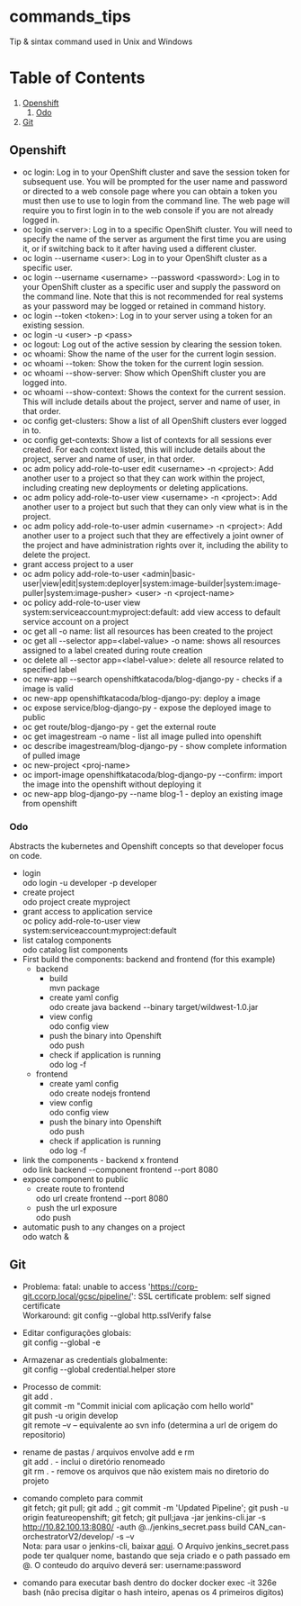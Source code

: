 # commands_tips
Tip & sintax command used in Unix and Windows

# Table of Contents
1. [Openshift](#openshift)
   1. [Odo](#odo)
1. [Git](#git)

<a name="openshift" />

## Openshift

* oc login: Log in to your OpenShift cluster and save the session token for subsequent use. You will be prompted for the user name and password or directed to a web console page where you can obtain a token you must then use to use to login from the command line. The web page will require you to first login in to the web console if you are not already logged in.<br>
* oc login \<server>: Log in to a specific OpenShift cluster. You will need to specify the name of the server as argument the first time you are using it, or if switching back to it after having used a different cluster.<br>
* oc login --username \<user>: Log in to your OpenShift cluster as a specific user.<br>
* oc login --username \<username> --password \<password>: Log in to your OpenShift cluster as a specific user and supply the password on the command line. Note that this is not recommended for real systems as your password may be logged or retained in command history.<br>
* oc login --token \<token>: Log in to your server using a token for an existing session.<br>
* oc login -u \<user> -p \<pass>
* oc logout: Log out of the active session by clearing the session token.<br>
* oc whoami: Show the name of the user for the current login session.<br>
* oc whoami --token: Show the token for the current login session.<br>
* oc whoami --show-server: Show which OpenShift cluster you are logged into.<br>
* oc whoami --show-context: Shows the context for the current session. This will include details about the project, server and name of user, in that order.<br>
* oc config get-clusters: Show a list of all OpenShift clusters ever logged in to.<br>
* oc config get-contexts: Show a list of contexts for all sessions ever created. For each context listed, this will include details about the project, server and name of user, in that order.<br>
* oc adm policy add-role-to-user edit \<username> -n \<project>: Add another user to a project so that they can work within the project, including creating new deployments or deleting applications.<br>
* oc adm policy add-role-to-user view \<username> -n \<project>: Add another user to a project but such that they can only view what is in the project.<br>
* oc adm policy add-role-to-user admin \<username> -n \<project>: Add another user to a project such that they are effectively a joint owner of the project and have administration rights over it, including the ability to delete the project.
* grant access project to a user
* oc adm policy add-role-to-user \<admin|basic-user|view|edit|system:deployer|system:image-builder|system:image-puller|system:image-pusher> \<user> -n \<project-name>
* oc policy add-role-to-user view system:serviceaccount:myproject:default: add view access to default service account on a project
* oc get all -o name: list all resources has been created to the project
* oc get all --selector app=\<label-value> -o name: shows all resources assigned to a label created during route creation
* oc delete all --sector app=\<label-value>: delete all resource related to specified label
* oc new-app --search openshiftkatacoda/blog-django-py - checks if a image is valid
* oc new-app openshiftkatacoda/blog-django-py: deploy a image
* oc expose service/blog-django-py - expose the deployed image to public
* oc get route/blog-django-py - get the external route
* oc get imagestream -o name - list all image pulled into openshift
* oc describe imagestream/blog-django-py - show complete information of pulled image
* oc new-project \<proj-name>
* oc import-image openshiftkatacoda/blog-django-py --confirm: import the image into the openshift without deploying it
* oc new-app blog-django-py --name blog-1 - deploy an existing image from openshift

<href name="odo" />

### Odo
Abstracts the kubernetes and Openshift concepts so that developer focus on code.
* login
<br/> odo login -u developer -p developer
* create project 
<br/> odo project create myproject
* grant access to application service
<br/> oc policy add-role-to-user view system:serviceaccount:myproject:default
* list catalog components
<br/> odo catalog list components
* First build the components: backend and frontend (for this example)
  * backend
    * build
      <br/> mvn package
    * create yaml config
      <br/> odo create java backend --binary target/wildwest-1.0.jar
    * view config
      <br/> odo config view
    * push the binary into Openshift
      <br/> odo push
    * check if application is running
      <br/> odo log -f
  * frontend    
    * create yaml config
      <br/> odo create nodejs frontend
    * view config
      <br/> odo config view
    * push the binary into Openshift
      <br/> odo push
    * check if application is running
      <br/> odo log -f
* link the components - backend x frontend
<br/> odo link backend --component frontend --port 8080
* expose component to public
  * create route to frontend
    <br/> odo url create frontend --port 8080
  * push the url exposure
    <br> odo push
* automatic push to any changes on a project
<br/> odo watch &

<href name="git" />

## Git

- Problema: fatal: unable to access 'https://corp-git.ccorp.local/gcsc/pipeline/': SSL certificate problem: self signed certificate 
<br/>Workaround: git config --global http.sslVerify false 

 
- Editar configurações globais: 
<br/> git config --global -e 

- Armazenar as credentials globalmente: 
<br/> git config --global credential.helper store 

- Processo de commit: 
<br/> git add . 
<br/> git commit -m "Commit inicial com aplicação com hello world" 
<br/> git push -u origin develop 
<br/> git remote –v – equivalente ao svn info (determina a url de origem do repositorio) 

- rename de pastas / arquivos envolve add e rm 
<br/> git add . - inclui o diretório renomeado 
<br/> git rm . - remove os arquivos que não existem mais no diretorio do projeto 

- comando completo para commit 
<br/> git fetch; git pull; git add .; git commit -m 'Updated Pipeline'; git push -u origin featureopenshift; git fetch; git pull;java -jar jenkins-cli.jar -s http://10.82.100.13:8080/ -auth @../jenkins_secret.pass build CAN_can-orchestratorV2/develop/ -s –v 
<br/> Nota: para usar o jenkins-cli, baixar [aqui](https://jenkins.io/doc/book/managing/cli/). O Arquivo jenkins_secret.pass pode ter qualquer nome, bastando que seja criado e o path passado em @. O conteudo do arquivo deverá ser: username:password

- comando para executar bash dentro do docker 
docker exec -it 326e bash (não precisa digitar o hash inteiro, apenas os 4 primeiros digitos) 
